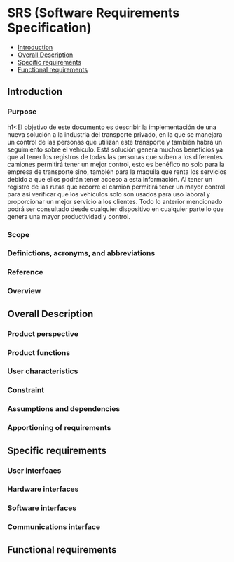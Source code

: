 # SRS (Software Requirements Specification)

  - [Introduction](#Introduction)
  - [Overall Description](#Overall-Description)
  - [Specific requirements](#Specific-requirements)
  - [Functional requirements](#Functional-requirements)
  
  ## Introduction ##
  
  ### Purpose 
  h1<El objetivo de este documento es describir la implementación de una nueva solución a la industria del transporte privado, en la que se manejara un control de las personas que utilizan este transporte y también habrá un seguimiento sobre el vehículo. Está solución genera muchos beneficios ya que al tener los registros de todas las personas que suben a los diferentes camiones permitirá tener un mejor control, esto es benéfico no solo para la empresa de transporte sino, también para la maquila que renta los servicios debido a que ellos podrán tener acceso a esta información.
Al tener un registro de las rutas que recorre el camión permitirá tener un mayor control para así verificar que los vehículos solo son usados para uso laboral y proporcionar un mejor servicio a los clientes.
Todo lo anterior mencionado podrá ser consultado desde cualquier dispositivo en cualquier parte lo que genera una mayor productividad y control.
>
  
  ### Scope
  
  ### Definictions, acronyms, and abbreviations
  
  ### Reference
  
  ### Overview
  
  ## Overall Description ##
  
  ### Product perspective
  
  ### Product functions
  
  ### User characteristics
  
  ### Constraint
  
  ### Assumptions and dependencies
  
  ### Apportioning of requirements
  
  ## Specific requirements ##
  
  ### User interfcaes
  
  ### Hardware interfaces
  
  ### Software interfaces
  
  ### Communications interface
  
  ## Functional requirements ##
  
  
